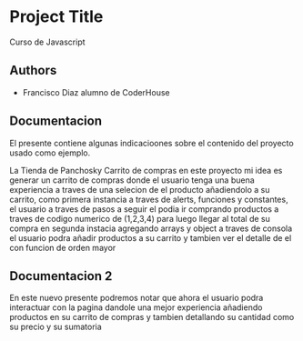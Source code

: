 

# Project Title

Curso de Javascript

## Authors

- Francisco Diaz alumno de CoderHouse


## Documentacion

El presente contiene algunas indicacioones sobre el contenido del proyecto usado como ejemplo.

La Tienda de Panchosky
Carrito de compras
en este proyecto mi idea es generar un carrito de compras donde el usuario tenga una buena experiencia a traves de una selecion de el producto añadiendolo a su carrito, como primera instancia a traves de alerts, funciones y constantes, el usuario a traves de pasos a seguir el podia ir comprando productos a traves de codigo numerico de (1,2,3,4) para luego llegar al total de su compra
en segunda instacia agregando arrays y object a traves de consola el usuario podra añadir productos a su carrito y tambien ver el detalle de el con funcion de orden mayor 
#### #####

## Documentacion 2

En este nuevo presente podremos notar que ahora el usuario podra interactuar con la pagina dandole una mejor experiencia añadiendo productos en su carrito de compras y tambien detallando su cantidad como su precio y su sumatoria 